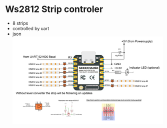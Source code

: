 # Ws2812 Strip controler 
* 8 strips
* controlled by uart
* json 
![alt text](doc/overview.png "Overview")

